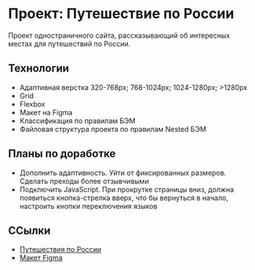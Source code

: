 # Проект: Путешествие по России

Проект одностраничного сайта, рассказывающий об интересных местах для путешествий по России.

## Технологии
* Адаптивная верстка 320-768px; 768-1024px; 1024-1280px; >1280px
* Grid
* Flexbox
* Макет на Figma
* Классификация по правилам БЭМ
* Файловая структура проекта по правилам Nested БЭМ

## Планы по доработке
* Дополнить адаптивность. Уйти от фиксированных размеров. Сделать преходы более отзывчивыми 
* Подключить JavaScript. При прокрутке страницы вниз, должна появиться кнопка-стрелка вверх, что бы вернуться в начало, настроить кнопки переключения языков

## ССылки

* [Путешествия по России](https://fgeorgy.github.io/russian-travel/)
* [Макет Figma](https://www.figma.com/file/5S2WSbEFL6awjVWJ0NWL8Q/Sprint-3_-Russia-_-desktop-%2B-mobile?node-id=28503%3A0)